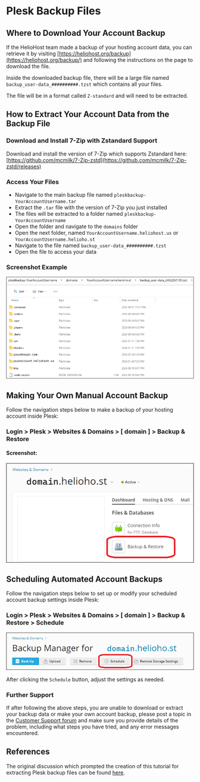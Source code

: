 # Plesk Backup Files

## Where to Download Your Account Backup

If the HelioHost team made a backup of your hosting account data, you can retrieve it by visiting [https://heliohost.org/backup](https://heliohost.org/backup/) and following the instructions on the page to download the file.

Inside the downloaded backup file, there will be a large file named `backup_user-data_##########.tzst` which contains all your files.  

The file will be in a format called `Z-standard` and will need to be extracted.

## How to Extract Your Account Data from the Backup File

### Download and Install 7-Zip with Zstandard Support

Download and install the version of 7-Zip which supports Zstandard here: [https://github.com/mcmilk/7-Zip-zstd](https://github.com/mcmilk/7-Zip-zstd/releases)

### Access Your Files

* Navigate to the main backup file named `pleskbackup-YourAccountUsername.tar`
* Extract the `.tar` file with the version of 7-Zip you just installed
* The files will be extracted to a folder named `pleskbackup-YourAccountUsername`
* Open the folder and navigate to the `domains` folder
* Open the next folder, named `YourAccountUsername.heliohost.us` or `YourAccountUsername.helioho.st`
* Navigate to the file named `backup_user-data_##########.tzst` 
* Open the file to access your data

### Screenshot Example

![](../../.gitbook/assets/extract-plesk-backup-file.png)

## Making Your Own Manual Account Backup

Follow the navigation steps below to make a backup of your hosting account inside Plesk:  

### Login > Plesk > Websites & Domains > [ domain ] > Backup & Restore

#### Screenshot:

![](../../.gitbook/assets/plesk-make-account-backup.png)

## Scheduling Automated Account Backups

Follow the navigation steps below to set up or modify your scheduled account backup settings inside Plesk:

### Login > Plesk > Websites & Domains > [ domain ] > Backup & Restore > Schedule

![](../../.gitbook/assets/plesk-schedule-account-backup.png)

After clicking the `Schedule` button, adjust the settings as needed.

### Further Support

If after following the above steps, you are unable to download or extract your backup data or make your own account backup, please post a topic in the [Customer Support forum](https://helionet.org/index/forum/45-customer-service/?do=add) and make sure you provide details of the problem, including what steps you have tried, and any error messages encountered.

## References

The original discussion which prompted the creation of this tutorial for extracting Plesk backup files can be found [here](https://helionet.org/index/topic/58777-solved-suspended-account/#comment-260423).
